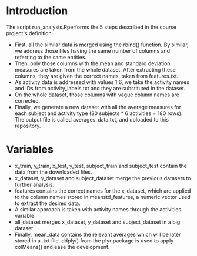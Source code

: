 # Introduction

The script run_analysis.Rperforms the 5 steps described in the course project's definition.
* First, all the similar data is merged using the rbind() function. By similar, we address those files having the same number of columns and referring to the same entities.
* Then, only those columns with the mean and standard deviation measures are taken from the whole dataset. After extracting these columns, they are given the correct names, taken from features.txt.
* As activity data is addressed with values 1:6, we take the activity names and IDs from activity_labels.txt and they are substituted in the dataset.
* On the whole dataset, those columns with vague column names are corrected.
* Finally, we generate a new dataset with all the average measures for each subject and activity type (30 subjects * 6 activities = 180 rows). The output file is called averages_data.txt, and uploaded to this repository.

# Variables
* x_train, y_train, x_test, y_test, subject_train and subject_test contain the data from the downloaded files.
* x_dataset, y_dataset and subject_dataset merge the previous datasets to further analysis.
* features contains the correct names for the x_dataset,  which are applied to the column names stored in meanstd_features, a numeric vector used to extract the desired data.
* A similar approach is taken with activity names through the activities variable.
* all_dataset merges x_dataset, y_dataset and subject_dataset in a big dataset.
* Finally, mean_data contains the relevant averages which will be later stored in a .txt file. ddply() from the plyr package is used to apply colMeans() and ease the development.
